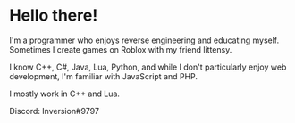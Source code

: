 <h1>Hello there!</h1>

I'm a programmer who enjoys reverse engineering and educating myself. Sometimes I create games on Roblox with my friend littensy.

I know C++, C#, Java, Lua, Python, and while I don't particularly enjoy web development, I'm familiar with JavaScript and PHP.

I mostly work in C++ and Lua.

Discord: Inversion#9797
